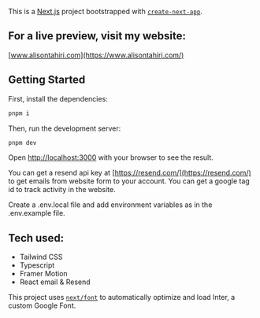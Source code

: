 This is a [Next.js](https://nextjs.org/) project bootstrapped with [`create-next-app`](https://github.com/vercel/next.js/tree/canary/packages/create-next-app).

## For a live preview, visit my website:

[www.alisontahiri.com](https://www.alisontahiri.com/)

## Getting Started

First, install the dependencies:

```bash
pnpm i
```

Then, run the development server:

```bash
pnpm dev
```

Open [http://localhost:3000](http://localhost:3000) with your browser to see the result.

You can get a resend api key at [https://resend.com/](https://resend.com/) to get emails from website form to your account.
You can get a google tag id to track activity in the website.

Create a .env.local file and add environment variables as in the .env.example file.

## Tech used:

- Tailwind CSS
- Typescript
- Framer Motion
- React email & Resend

This project uses [`next/font`](https://nextjs.org/docs/basic-features/font-optimization) to automatically optimize and load Inter, a custom Google Font.
